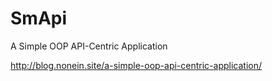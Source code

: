 # SmApi

A Simple OOP API-Centric Application

http://blog.nonein.site/a-simple-oop-api-centric-application/
